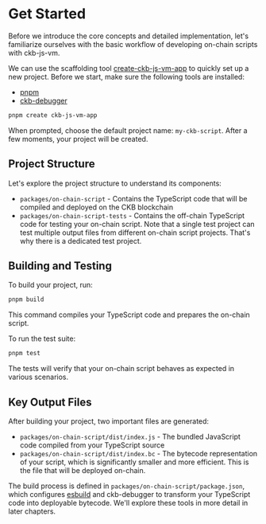 # Get Started

Before we introduce the core concepts and detailed implementation, let's familiarize ourselves with the basic workflow
of developing on-chain scripts with ckb-js-vm.

We can use the scaffolding tool [create-ckb-js-vm-app](https://www.npmjs.com/package/create-ckb-js-vm-app) to quickly
set up a new project. Before we start, make sure the following tools are installed:
- [pnpm](https://pnpm.io/)
- [ckb-debugger](https://github.com/nervosnetwork/ckb-standalone-debugger)

```bash
pnpm create ckb-js-vm-app
```

When prompted, choose the default project name: `my-ckb-script`. After a few moments, your project will be created.

## Project Structure

Let's explore the project structure to understand its components:

- `packages/on-chain-script` - Contains the TypeScript code that will be compiled and deployed on the CKB blockchain
- `packages/on-chain-script-tests` - Contains the off-chain TypeScript code for testing your on-chain script. Note that a
single test project can test multiple output files from different on-chain script projects. That's why there is a
dedicated test project.


## Building and Testing

To build your project, run:

```bash
pnpm build
```

This command compiles your TypeScript code and prepares the on-chain script.

To run the test suite:

```bash
pnpm test
```

The tests will verify that your on-chain script behaves as expected in various scenarios.

## Key Output Files

After building your project, two important files are generated:

- `packages/on-chain-script/dist/index.js` - The bundled JavaScript code compiled from your TypeScript source
- `packages/on-chain-script/dist/index.bc` - The bytecode representation of your script, which is significantly smaller
  and more efficient. This is the file that will be deployed on-chain.

The build process is defined in `packages/on-chain-script/package.json`, which configures [esbuild](https://esbuild.github.io/)
and ckb-debugger to transform your TypeScript code into deployable bytecode. We'll explore these tools in more detail in
later chapters.

